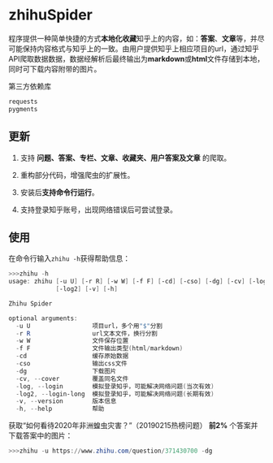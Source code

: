 # zhihuSpider

程序提供一种简单快捷的方式**本地化收藏**知乎上的内容，如：**答案**、**文章**等，并尽可能保持内容格式与知乎上的一致。由用户提供知乎上相应项目的url，通过知乎API爬取数据数据，数据经解析后最终输出为**markdown**或**html**文件存储到本地，同时可下载内容附带的图片。

第三方依赖库

```python
requests
pygments
```

## 更新

1. 支持 **问题、答案、专栏、文章、收藏夹、用户答案及文章** 的爬取。

2. 重构部分代码，增强爬虫的扩展性。

3. 安装后**支持命令行运行**。

4. 支持登录知乎账号，出现网络错误后可尝试登录。

## 使用

在命令行输入`zhihu -h`获得帮助信息：

```powershell
>>>zhihu -h
usage: zhihu [-u U] [-r R] [-w W] [-f F] [-cd] [-cso] [-dg] [-cv] [-log]
             [-log2] [-v] [-h]

Zhihu Spider

optional arguments:
  -u U                 项目url，多个用"$"分割
  -r R                 url文本文件，换行分割
  -w W                 文件保存位置
  -f F                 文件输出类型(html/markdown)
  -cd                  缓存原始数据
  -cso                 输出css文件
  -dg                  下载图片
  -cv, --cover         覆盖同名文件
  -log, --login        模拟登录知乎，可能解决网络问题(当次有效)
  -log2, --login-long  模拟登录知乎，可能解决网络问题(长期有效)
  -v, --version        版本信息
  -h, --help           帮助
```

获取“如何看待2020年非洲蝗虫灾害？”（20190215热榜问题） **前2%** 个答案并下载答案中的图片：

```powershell
>>>zhihu -u https://www.zhihu.com/question/371430700 -dg
```
